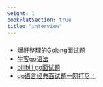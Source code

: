 ```yaml
---
weight: 1
bookFlatSection: true
title: "interview"
---
```


###
* [爆肝整理的Golang面试题](https://www.zhihu.com/tardis/bd/art/519979757?source_id=1001)
* [牛客go语法](https://www.nowcoder.com/exam/oj?page=1&tab=%E8%AF%AD%E6%B3%95%E7%AF%87&topicId=317)
* [bilibili go面试题](https://search.bilibili.com/all?keyword=Golang%E9%9D%A2%E8%AF%95%E9%A2%982024&from_source=webtop_search&spm_id_from=333.788&search_source=5)
* [go语言经典面试题一网打尽！](https://www.bilibili.com/video/BV1EL4y1P7hh/?p=2&spm_id_from=pageDriver&vd_source=5d0a312dde384d3900a4eed32188b8f2)